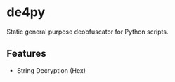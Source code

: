 # de4py
Static general purpose deobfuscator for Python scripts.


## Features

- String Decryption (Hex)
